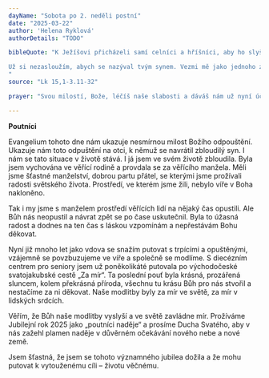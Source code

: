 ```yaml
---
dayName: "Sobota po 2. neděli postní"
date: "2025-03-22"
author: 'Helena Ryklová'
authorDetails: "TODO"

bibleQuote: "K Ježíšovi přicházeli samí celníci a hříšníci, aby ho slyšeli. Farizeové a učitelé Zákona mezi sebou reptali: „Přijímá hříšníky a jí s nimi!“ Pověděl jim tedy toto podobenství: „Jeden člověk měl dva syny. Mladší z nich řekl otci: »Otče, dej mi z majetku podíl, který na mě připadá.« On tedy rozdělil majetek mezi ně. Netrvalo dlouho a mladší syn sebral všechno, odešel do daleké země a tam svůj majetek rozmařilým životem promarnil. Když všechno utratil, nastal v té zemi velký hlad a on začal mít nouzi. Šel a uchytil se u jednoho hospodáře v té zemi. Ten ho poslal na pole pást vepře. Rád by utišil hlad lusky, které žrali vepři, ale nikdo mu je nedával. Tu šel do sebe a řekl: »Kolik nádeníků mého otce má nadbytek chleba, a já tady hynu hladem! Vstanu a půjdu k svému otci a řeknu mu: Otče, zhřešil jsem proti Bohu i proti tobě.

Už si nezasloužím, abych se nazýval tvým synem. Vezmi mě jako jednoho ze svých nádeníků!« Vstal a šel k svému otci. Když byl ještě daleko, otec ho uviděl a pohnut soucitem přiběhl, objal ho a políbil. Syn mu řekl: »Otče, zhřešil jsem proti Bohu i proti tobě. Už si nezasloužím, abych se nazýval tvým synem.« Ale otec nařídil služebníkům: »Honem přineste nejlepší šaty a oblečte ho, dejte mu na ruku prsten a obuv na nohy! Přiveďte vykrmené tele a zabijte ho! A hodujme a veselme se, protože tento můj syn byl mrtev, a zase žije, byl ztracen, a je zas nalezen!« A začali se veselit. Jeho starší syn byl právě na poli. Když se vracel a byl už blízko domu, uslyšel hudbu a tanec. Zavolal si jednoho ze služebníků a ptal se ho, co to znamená. On mu odpověděl: »Tvůj bratr se vrátil a tvůj otec dal zabít vykrmené tele, že se mu vrátil zdravý.« Tu se (starší syn) rozzlobil a nechtěl jít dovnitř. Jeho otec vyšel a domlouval mu. Ale on otci odpověděl: »Hle, tolik let už ti sloužím a nikdy jsem žádný tvůj příkaz nepřestoupil. A mně jsi nikdy nedal ani kůzle, abych se poveselil se svými přáteli. Když ale přišel tenhle tvůj syn, který prohýřil tvůj majetek s nevěstkami, dals pro něj zabít vykrmené tele!« Otec mu odpověděl: »Dítě, ty jsi pořád se mnou a všechno, co je moje, je i tvoje. Ale máme proč se veselit a radovat, protože tento tvůj bratr byl mrtev,  a zase žije, byl ztracen, a je zase nalezen.«“
"
source: "Lk 15,1-3.11-32"

prayer: "Svou milostí, Bože, léčíš naše slabosti a dáváš nám už nyní účast na životě, který nás čeká v nebi; veď nás, dokud žijeme zde na zemi, a doveď nás do světla, ve kterém ty sám přebýváš. Prosíme o to skrze tvého Syna…"

---
```


**Poutníci**

Evangelium tohoto dne nám ukazuje nesmírnou milost Božího odpouštění. Ukazuje nám toto odpuštění na otci, k němuž se navrátil zbloudilý syn. I nám se tato situace v životě stává. I já jsem ve svém životě zbloudila. Byla jsem vychována ve věřící rodině a provdala se za věřícího manžela. Měli jsme šťastné manželství, dobrou partu přátel, se kterými jsme prožívali radosti světského života. Prostředí, ve kterém jsme žili, nebylo víře v Boha nakloněno.

Tak i my jsme s manželem prostředí věřících lidí na nějaký čas opustili. Ale Bůh nás neopustil a návrat zpět se po čase uskutečnil. Byla to úžasná radost a dodnes na ten čas s láskou vzpomínám a nepřestávám Bohu děkovat.

Nyní již mnoho let jako vdova se snažím putovat s trpícími a opuštěnými, vzájemně se povzbuzujeme ve víře a společně se modlíme. S diecézním centrem pro seniory jsem už poněkolikáté putovala po východočeské svatojakubské cestě „Za mír“. Ta poslední pouť byla krásná, prozářená sluncem, kolem překrásná příroda, všechnu tu krásu Bůh pro nás stvořil a nestačíme za ni děkovat. Naše modlitby byly za mír ve světě, za mír v lidských srdcích.

Věřím, že Bůh naše modlitby vyslyší a ve světě zavládne mír. Prožíváme Jubilejní rok 2025 jako „poutníci naděje“ a prosíme Ducha Svatého, aby v nás zažehl plamen naděje v důvěrném očekávání nového nebe a nové země.

Jsem šťastná, že jsem se tohoto významného jubilea dožila a že mohu putovat k vytouženému cíli – životu věčnému.

